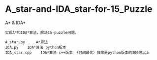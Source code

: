 # A_star-and-IDA_star-for-15_Puzzle
A* &amp; IDA*



    实现A*和IDA*算法，解决15-puzzle问题。
    
    A_star.py     A*算法
    IDA.py    IDA*算法 python版本
    IDA_star.cpp    IDA*算法 c++版本 （时间最优）效率是python版本的300倍以上
